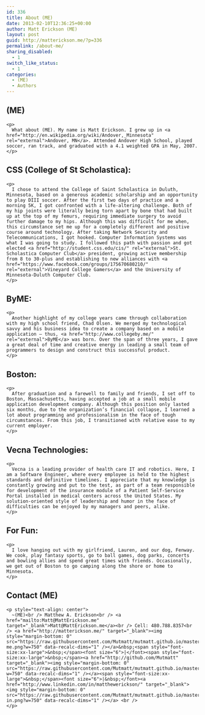 ```yaml
---
id: 336
title: About (ME)
date: 2013-02-10T12:36:25+00:00
author: Matt Erickson (ME)
layout: post
guid: http://matterickson.me/?p=336
permalink: /about-me/
sharing_disabled:
  - 1
switch_like_status:
  - 1
categories:
  - (ME)
  - Authors
---
```

 

<div class="blocks">
  <div class="col300 block">
    <div class="blockWrap">
      <h2>
        (ME)
      </h2>
    </div>
    
    <p>
      What about (ME). My name is Matt Erickson. I grew up in <a href="http://en.wikipedia.org/wiki/Andover,_Minnesota" rel="external">Andover, MN</a>. Attended Andover High School, played soccer, ran track, and graduated with a 4.1 weighted GPA in May, 2007.
    </p>
  </div>
  
  <div class="col300 block">
    <div class="blockWrap">
      <h2>
        CSS (College of St Scholastica):
      </h2>
    </div>
    
    <p>
      I chose to attend the College of Saint Scholastica in Duluth, Minnesota, based on a generous academic scholarship and an opportunity to play DIII soccer. After the first two days of practice and a morning 5K, I got confronted with a life-altering challenge. Both of my hip joints were literally being torn apart by bone that had built up at the top of my femurs, requiring immediate surgery to avoid further damage to my hips. Although this was difficult for me when, this circumstance set me up for a completely different and positive course around technology. After taking Network Security and Telecommunications, I got hooked. Computer Information Systems was what I was going to study. I followed this path with passion and got elected <a href="http://student.css.edu/cis/" rel="external">St. Scholastica Computer Club</a> president, growing active membership from 8 to 30-plus and establishing to new alliances with <a href="https://www.facebook.com/groups/175670680210/" rel="external">Vineyard College Gamers</a> and the University of Minnesota-Duluth Computer Club.
    </p>
  </div>
  
  <div class="col300 block">
    <div class="blockWrap">
      <h2>
        ByME:
      </h2>
    </div>
    
    <p>
      Another highlight of my college years came through collaboration with my high school friend, Chad Olsen. We merged my technological savvy and his business idea to create a company based on a mobile application – thus, <a href="http://www.collegeby.me/" rel="external">ByME</a> was born. Over the span of three years, I gave a great deal of time and creative energy in leading a small team of programmers to design and construct this successful product.
    </p>
  </div>
  
  <div class="col300 block">
    <div class="blockWrap">
      <h2>
        Boston:
      </h2>
    </div>
    
    <p>
      After graduation and a farewell to family and friends, I set off to Boston, Massachusetts, having accepted a job at a small mobile application development company. Although this position only lasted six months, due to the organization’s financial collapse, I learned a lot about programming and professionalism in the face of tough circumstances. From this job, I transitioned with relative ease to my current employer.
    </p>
  </div>
  
  <div class="col300 block">
    <div class="blockWrap">
      <h2>
        Vecna Technologies:
      </h2>
    </div>
    
    <p>
      Vecna is a leading provider of health care IT and robotics. Here, I am a Software Engineer, where every employee is held to the highest standards and definitive timelines. I appreciate that my knowledge is constantly growing and put to the test, as part of a team responsible for development of the insurance module of a Patient Self-Service Portal installed in medical centers across the United States. My solution-oriented style of leadership and humor in the face of difficulties can be enjoyed by my managers and peers, alike.
    </p>
  </div>
  
  <div class="col300 block">
    <div class="blockWrap">
      <h2>
        For Fun:
      </h2>
    </div>
    
    <p>
      I love hanging out with my girlfriend, Lauren, and our dog, Fenway. We cook, play fantasy sports, go to ball games, dog parks, concerts and bowling allies and spend great times with friends. Occasionally, we get out of Boston to go camping along the shore or home to Minnesota.
    </p>
  </div>
  
  <div class="col300 block">
    <div class="blockWrap">
      <h2>
        Contact (ME)
      </h2>
    </div>
    
    <p style="text-align: center">
      ~(ME)<br /> Matthew A. Erickson<br /> <a href="mailto:Matt@MattErickson.me" target="_blank">Matt@MattErickson.me</a><br /> Cell: 480.788.8357<br /> <a href="http://matterickson.me/" target="_blank"><img style="margin-bottom: 0" src="https://raw.githubusercontent.com/Mutmatt/mutmatt.github.io/master/images/larger-me.png?w=750" data-recalc-dims="1" /></a>&nbsp;<span style="font-size:xx-large">&nbsp;</span><font size="6">|</font><span style="font-size:xx-large">&nbsp;</span><a href="http://github.com/Mutmatt" target="_blank"><img style="margin-bottom: 0" src="https://raw.githubusercontent.com/Mutmatt/mutmatt.github.io/master/images/github.png?w=750" data-recalc-dims="1" /></a><span style="font-size:xx-large">&nbsp;</span><font size="6">|&nbsp;</font><a href="http://www.linkedin.com/in/matthewerickson/" target="_blank"><img style="margin-bottom: 0" src="https://raw.githubusercontent.com/Mutmatt/mutmatt.github.io/master/images/linked-in.png?w=750" data-recalc-dims="1" /></a> <br />
    </p>
  </div>
</div>